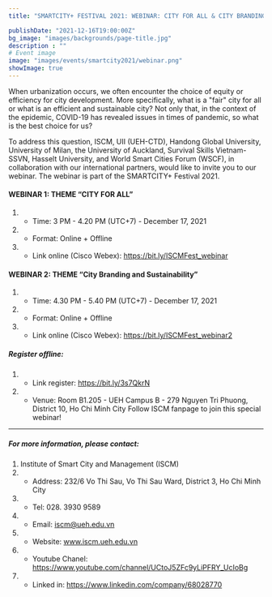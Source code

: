 ```yaml
---
title: "SMARTCITY+ FESTIVAL 2021: WEBINAR: CITY FOR ALL & CITY BRANDING AND SUSTAINABILITY"

publishDate: "2021-12-16T19:00:00Z"
bg_image: "images/backgrounds/page-title.jpg"
description : ""
# Event image
image: "images/events/smartcity2021/webinar.png"
showImage: true
---
```


<!--StartFragment-->
When urbanization occurs, we often encounter the choice of equity or efficiency for city development. More specifically, what is a "fair" city for all or what is an efficient and sustainable city? Not only that, in the context of the epidemic, COVID-19 has revealed issues in times of pandemic, so what is the best choice for us?

To address this question, ISCM, UII (UEH-CTD), Handong Global University, University of Milan, the University of Auckland, Survival Skills Vietnam-SSVN, Hasselt University, and World Smart Cities Forum (WSCF), in collaboration with our international partners, would like to invite you to our webinar. The webinar is part of the SMARTCITY+ Festival 2021.

#### WEBINAR 1: THEME “CITY FOR ALL”
1. * Time: 3 PM - 4.20 PM (UTC+7) - December 17, 2021
2. * Format: Online + Offline
3. * Link online (Cisco Webex): https://bit.ly/ISCMFest_webinar

#### WEBINAR 2: THEME “City Branding and Sustainability”
1. * Time: 4.30 PM  - 5.40 PM (UTC+7) - December 17, 2021
2. * Format: Online + Offline
3. * Link online (Cisco Webex): https://bit.ly/ISCMFest_webinar2

##### Register offline: 
1. * Link register: https://bit.ly/3s7QkrN 
2. * Venue: Room B1.205 - UEH Campus B - 279 Nguyen Tri Phuong, District 10, Ho Chi Minh City
Follow ISCM fanpage to join this special webinar!
***
##### For more information, please contact:
1. Institute of Smart City and Management (ISCM)
2. * Address: 232/6 Vo Thi Sau, Vo Thi Sau Ward, District 3, Ho Chi Minh City
3. * Tel: 028. 3930 9589
3. * Email: iscm@ueh.edu.vn 
3. * Website: www.iscm.ueh.edu.vn
4. * Youtube Chanel: https://www.youtube.com/channel/UCtoJ5ZFc9yLiPFRY_UcIoBg
5. * Linked in: https://www.linkedin.com/company/68028770